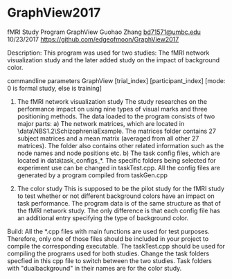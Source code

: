# GraphView2017
fMRI Study Program
GraphView
Guohao Zhang
bd71571@umbc.edu
10/23/2017
https://github.com/edgeofmoon/GraphView2017

Description:
This program was used for two studies:
The fMRI network visualization study and the later added study on the impact of background color.

commandline parameters
GraphView [trial_index] [participant_index] [mode: 0 is formal study, else is training]

1. The fMRI network visualization study
The study researches on the performance impact on using nine types of visual marks and three positioning methods.
The data loaded to the program consists of two major parts:
a) The network matrices, which are located in \data\NBS1.2\SchizophreniaExample. The matrices folder contains 27 subject matrices and a mean matrix (averaged from all other 27 matrices). 
The folder also contains other related information such as the node names and node positions etc.
b) The task config files, which are located in data\task_configs_*. The specific folders being selected for experiment use can be changed in taskTest.cpp. 
All the config files are generated by a program compiled from taskGen.cpp

2. The color study
This is supposed to be the pilot study for the fMRI study to test whether or not different background colors have an impact on task performance.
The program data is of the same structure as that of the fMRI network study. The only difference is that each config file has an additional entry specifying the type of background color.

Build:
All the *.cpp files with main functions are used for test purposes. Therefore, only one of those files should be included in your project to compile the corresponding executable.
The taskTest.cpp should be used for compiling the programs used for both studies. Change the task folders specfied in this cpp file to switch between the two studies. 
Task folders with "dualbackground" in their names are for the color study.

